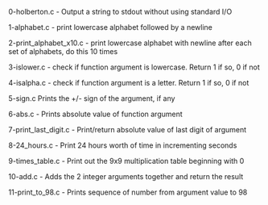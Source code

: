 0-holberton.c - Output a string to stdout without using standard I/O

1-alphabet.c - print lowercase alphabet followed by a newline

2-print_alphabet_x10.c - print lowercase alphabet with newline after each set of alphabets, do this 10 times

3-islower.c - check if function argument is lowercase.  Return 1 if so, 0 if not

4-isalpha.c - check if function argument is a letter.  Return 1 if so, 0 if not

5-sign.c Prints the +/- sign of the argument, if any

6-abs.c - Prints absolute value of function argument

7-print_last_digit.c - Print/return absolute value of last digit of argument

8-24_hours.c - Print 24 hours worth of time in incrementing seconds

9-times_table.c - Print out the 9x9 multiplication table beginning with 0

10-add.c - Adds the 2 integer arguments together and return the result

11-print_to_98.c - Prints sequence of number from argument value to 98

